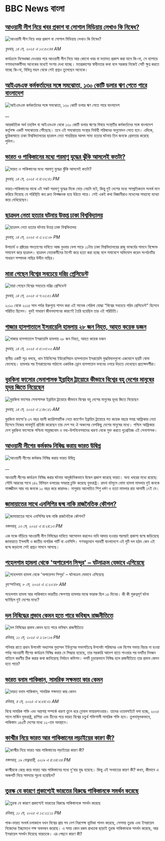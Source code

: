 # BBC News বাংলা## [আওয়ামী লীগ নিয়ে খবর প্রকাশ বা সোশাল মিডিয়ায় লেখাও কি নিষেধ?](https://www.bbc.com/bengali/articles/cyvm3epr2zmo?at_campaign=githubrss)![আওয়ামী লীগ নিয়ে খবর প্রকাশ বা সোশাল মিডিয়ায় লেখাও কি নিষেধ?](https://ichef.bbci.co.uk/ace/standard/240/cpsprodpb/0fd1/live/08bb6270-3015-11f0-8947-7d6241f9fce9.jpg)_বুধবার, ১৪ মে, ২০২৫ এ ১০:৫০:৪৪ AM_কার্যক্রমে নিষেধাজ্ঞা দেওয়ার পরে আওয়ামী লীগ নিয়ে আর কোনো খবর বা মতামত প্রকাশ করা যাবে কি-না, সে ব্যাপারে গণমাধ্যমকর্মীসহ অনেকের মধ্যেই সংশয় দেখা যাচ্ছে। মতপ্রকাশের স্বাধীনতার কথা বলে সরকার নিজেই সেটি ক্ষুণ্ন করতে যাচ্ছে কি-না, বিভিন্ন মহল থেকে সেই প্রশ্নও তুলেছেন অনেকে।## [আইএমএফ কর্মকর্তাদের সঙ্গে সমঝোতা, ১৩০ কোটি ডলার ঋণ পেতে পারে বাংলাদেশ](https://www.bbc.co.uk/bengali/live/cqxe8qyd8zdt?at_campaign=githubrss)![আইএমএফ কর্মকর্তাদের সঙ্গে সমঝোতা, ১৩০ কোটি ডলার ঋণ পেতে পারে বাংলাদেশ](https://ichef.bbci.co.uk/ace/standard/240/cpsprodpb/9835/live/b60f2d10-30e4-11f0-96c3-cf669419a2b0.jpg)__আন্তর্জাতিক অর্থ তহবিল বা আইএমএফ থেকে ১৩০ কোটি ডলার ঋণের বিষয়ে সংস্থাটির কর্মকর্তাদের সঙ্গে বাংলাদেশ কর্তৃপক্ষ একটি সমঝোতায় পৌঁছেছে। তবে এই সমঝোতায় সংস্থার নির্বাহী পরিষদের অনুমোদন পেতে হবে। এদিকে, ছুরিকাঘাতে ঢাকা বিশ্ববিদ্যালয়ের ছাত্রদল নেতা শাহরিয়ার আলম সাম্য হত্যার ঘটনায় তিন জনকে গ্রেফতার করেছে পুলিশ।## [ভারত ও পাকিস্তানের মধ্যে পরমাণু যুদ্ধের ঝুঁকি আসলেই কতটা?](https://www.bbc.com/bengali/articles/c2lkdrk84n1o?at_campaign=githubrss)![ভারত ও পাকিস্তানের মধ্যে পরমাণু যুদ্ধের ঝুঁকি আসলেই কতটা?](https://ichef.bbci.co.uk/ace/standard/240/cpsprodpb/a572/live/1928c140-309f-11f0-8947-7d6241f9fce9.jpg)_বুধবার, ১৪ মে, ২০২৫ এ ৪:৩২:৪১ PM_ভারত-পাকিস্তানের মাঝে এই সঙ্কট পরমাণু যুদ্ধের দিকে মোড় নেয়নি বটে, কিন্তু দুই দেশের মধ্যে সাম্প্রতিকতম সংঘর্ষ মনে করিয়ে দিয়েছে যে পরিস্থিতি কত দ্রুত বিপজ্জনক হয়ে উঠতে পারে।
সেই একই কথা বিজ্ঞানীরাও মডেলের সাহায্যে ব্যাখ্যা করে দেখিয়েছেন।## [ছাত্রদল নেতা হত্যার ঘটনায় উত্তপ্ত ঢাকা বিশ্ববিদ্যালয়](https://www.bbc.com/bengali/articles/c7v7e92090lo?at_campaign=githubrss)![ছাত্রদল নেতা হত্যার ঘটনায় উত্তপ্ত ঢাকা বিশ্ববিদ্যালয়](https://ichef.bbci.co.uk/ace/standard/240/cpsprodpb/b891/live/72092d60-30c5-11f0-96c3-cf669419a2b0.jpg)_বুধবার, ১৪ মে, ২০২৫ এ ২:২২:০৮ PM_উপাচার্য ও প্রক্টরের পদত্যাগের দাবিতে আজ বুধবার বেলা সাড়ে ১১টায় ঢাকা বিশ্ববিদ্যালয়ের রাজু ভাস্কর্যের সামনে বিক্ষোভ সমাবেশ করে ছাত্রদল। ছাত্রদল নেতাকর্মীদের টার্গেট করে হত্যা করা হচ্ছে বলে সমাবেশে অভিযোগ করেন সংগঠনটির সাধারণ সম্পাদক নাছির উদ্দীন নাছির।## [মারা গেছেন বিশ্বের সবচেয়ে দরিদ্র প্রেসিডেন্ট](https://www.bbc.com/bengali/articles/cn9jg8ed1q2o?at_campaign=githubrss)![মারা গেছেন বিশ্বের সবচেয়ে দরিদ্র প্রেসিডেন্ট](https://ichef.bbci.co.uk/ace/standard/240/cpsprodpb/b6f2/live/9dfa1760-3082-11f0-8947-7d6241f9fce9.jpg)_বুধবার, ১৪ মে, ২০২৫ এ ৭:০১:৫১ AM_২০১০ থেকে ২০১৫ সাল পর্যন্ত উরুগুয়ে শাসন করা এই সাবেক গেরিলা যোদ্ধা “বিশ্বের সবচেয়ে গরিব প্রেসিডেন্ট" হিসেবে পরিচিত ছিলেন। খুবই সাধারণ জীবনযাপনের কারণেই তৈরি হয়েছিল তার এই পরিচিতি।## [গাজার হাসপাতালে ইসরায়েলি হামলায় ২৮ জন নিহত, আহত কয়েক ডজন](https://www.bbc.com/bengali/articles/cvg5pv4zl79o?at_campaign=githubrss)![গাজার হাসপাতালে ইসরায়েলি হামলায় ২৮ জন নিহত, আহত কয়েক ডজন](https://ichef.bbci.co.uk/ace/standard/240/cpsprodpb/beee/live/baa170c0-3073-11f0-8947-7d6241f9fce9.jpg)_বুধবার, ১৪ মে, ২০২৫ এ ৫:০৩:০২ AM_স্থানীয় একটি সূত্র বলছে, খান ইউনিসের ইউরোপিয়ান হাসপাতাল ইসরায়েলি যুদ্ধবিমানগুলো একযোগে ছয়টি বোমা ফেলেছে। হামলার পর ইসরায়েলের পাঠানো একাধিক ড্রোন হাসপাতাল ভবনের ওপরে উড়তে দেখেছেন প্রত্যক্ষদর্শীরা।## [বুরকিনা ফাসোর সেনাশাসক ইব্রাহিম ট্রায়োরে কীভাবে বিশ্বের বহু দেশের মানুষের হৃদয় জিতে নিয়েছেন](https://www.bbc.com/bengali/articles/c20qe6wew0do?at_campaign=githubrss)![বুরকিনা ফাসোর সেনাশাসক ইব্রাহিম ট্রায়োরে কীভাবে বিশ্বের বহু দেশের মানুষের হৃদয় জিতে নিয়েছেন](https://ichef.bbci.co.uk/ace/standard/240/cpsprodpb/a813/live/40dbe580-2fe3-11f0-8f57-b7237f6a66e6.jpg)_বুধবার, ১৪ মে, ২০২৫ এ ১:৪৮:৫১ AM_বুরকিনা ফাসো'র ৩৭ বছর বয়সী ক্যারিশমাটিক নেতা ক্যাপ্টেন ইব্রাহিম ট্রায়োরে গত কয়েক বছরে সমগ্র আফ্রিকার নেতা হিসেবে নিজের ভাবমূর্তি প্রতিষ্ঠা করেছেন তার দেশ সহ ঐ অঞ্চলের বেশকিছু দেশের মানুষের মধ্যে। পশ্চিম আফ্রিকার দেশ বুরকিনা ফাসোকে পশ্চিমা সাম্রাজ্যবাদ ও নব্য-উপনিবেশবাদের ধারণা থেকে মুক্ত করতে দৃঢ়প্রতিজ্ঞ এই সেনাশাসক।## [আওয়ামী লীগের কর্মকাণ্ড নিষিদ্ধ করায় ভারত উদ্বিগ্ন](https://www.bbc.co.uk/bengali/live/cn8zg3l71jgt?at_campaign=githubrss)![আওয়ামী লীগের কর্মকাণ্ড নিষিদ্ধ করায় ভারত উদ্বিগ্ন](https://ichef.bbci.co.uk/ace/standard/240/cpsprodpb/1b98/live/3ca2ff50-2ffa-11f0-96c3-cf669419a2b0.jpg)__আওয়ামী লীগের কার্যক্রম নিষিদ্ধ করার ঘটনায় আনুষ্ঠানিকভাবে উদ্বেগ প্রকাশ করেছে ভারত। অন্য খবরের মধ্যে রয়েছে: সৌদি আরবের সাথে ১৪২ বিলিয়ন ডলারের সমরাস্ত্র চুক্তি করেছে যুক্তরাষ্ট্র। রমনা বটমূলে বোমা হামলা মামলায় দুই জনকে যাবজ্জীবন আর নয় জনকে ১০ বছর করে কারাদণ্ড। মাগুরায় আলোচিত শিশু ধর্ষণ ও হত্যা মামলার রায় আগামী ১৭ই মে।## [জামায়াতের সাথে এনসিপির দ্বন্দ্ব নাকি রাজনৈতিক কৌশল?](https://www.bbc.com/bengali/articles/clygv4zxe5zo?at_campaign=githubrss)![জামায়াতের সাথে এনসিপির দ্বন্দ্ব নাকি রাজনৈতিক কৌশল?](https://ichef.bbci.co.uk/ace/standard/240/cpsprodpb/25ac/live/d1881cd0-300a-11f0-96c3-cf669419a2b0.jpg)_মঙ্গলবার, ১৩ মে, ২০২৫ এ ৪:২৪:১৩ PM_এক মঞ্চে দাঁড়িয়ে আওয়ামী লীগ নিষিদ্ধের দাবিতে আন্দোলন করলেও দাবি আদায় হওয়ার পরপরই প্রকাশ্য দ্বন্দ্বে জড়িয়েছে জামায়াতে ইসলামী ও জাতীয় নাগরিক পার্টি বা এনসিপি। গণঅভ্যুত্থান পরবর্তী বাংলাদেশে এই দুটি দল হঠাৎ কেন এই দ্বন্দ্বে জড়ালো সেই প্রশ্নও সামনে আসছে।## [পহেলগাম হামলা থেকে 'অপারেশন সিন্দুর' – ঘটনাক্রম যেভাবে এগিয়েছে](https://www.bbc.com/bengali/articles/c62x2047z1go?at_campaign=githubrss)![পহেলগাম হামলা থেকে 'অপারেশন সিন্দুর' – ঘটনাক্রম যেভাবে এগিয়েছে](https://ichef.bbci.co.uk/ace/standard/240/cpsprodpb/32e4/live/40dcf420-2b47-11f0-b26b-ab62c890638b.jpg)_বৃহস্পতিবার, ৮ মে, ২০২৫ এ ২:২০:৫৮ AM_পহেলগাম হামলা আর পাকিস্তানে ভারতীয় ক্ষেপণাস্ত্র হামলার মাঝে ফারাক ছিল ১৫ দিনের। কী কী গুরুত্বপূর্ণ ঘটনা ঘটেছিল দুই দেশের মধ্যে?## [দল নিষিদ্ধের প্রভাব কেমন হতে পারে ভবিষ্যৎ রাজনীতিতে](https://www.bbc.com/bengali/articles/c8jg74m1ljeo?at_campaign=githubrss)![দল নিষিদ্ধের প্রভাব কেমন হতে পারে ভবিষ্যৎ রাজনীতিতে](https://ichef.bbci.co.uk/ace/standard/240/cpsprodpb/6b01/live/2f3fe910-2e59-11f0-b26b-ab62c890638b.jpg)_রবিবার, ১১ মে, ২০২৫ এ ১:২৮:১৬ PM_শনিবার রাতে প্রধান উপদেষ্টা অধ্যাপক মুহাম্মদ ইউনূসের সভাপতিত্বে উপদেষ্টা পরিষদের এক বিশেষ সভায় বিচার না হওয়া পর্যন্ত আওয়ামী লীগের কার্যক্রম নিষিদ্ধ করার যে সিদ্ধান্ত হয়েছে, তার সরকারি আদেশ হাতে পাওয়ার পর দলটির নিবন্ধন বাতিলে করণীয় ঠিক করার কথা জানিয়েছে নির্বাচন কমিশন। দলটি চূড়ান্তভাবে নিষিদ্ধ হলে রাজনীতিতে তার প্রভাব কেমন হতে পারে?## [ভারত বনাম পাকিস্তান, সামরিক সক্ষমতা কার কেমন ](https://www.bbc.com/bengali/articles/c62gm3y9dl1o?at_campaign=githubrss)![ভারত বনাম পাকিস্তান, সামরিক সক্ষমতা কার কেমন ](https://ichef.bbci.co.uk/ace/standard/240/cpsprodpb/b45e/live/e470bad0-268e-11f0-b26b-ab62c890638b.jpg)_রবিবার, ৪ মে, ২০২৫ এ ৯:৫৪:৩১ AM_বিশ্বে সামরিক শক্তি এবং অস্ত্রশস্ত্র সম্পর্কে ধারণা তুলে ধরে গ্লোবাল ফায়ারপাওয়ার। তাদের ওয়েবসাইটে বলা হচ্ছে, ২০২৫ সালে মার্কিন যুক্তরাষ্ট্র, রাশিয়া এবং চীনের পরে ভারত বিশ্বের চতুর্থ শক্তিশালী সামরিক শক্তি হবে। তুলনামূলকভাবে, পাকিস্তান ১৪৫টি দেশের মধ্যে ১২-তম অবস্থানে।## [কাশ্মীর নিয়ে ভারত আর পাকিস্তানের লড়াইয়ের কারণ কী?](https://www.bbc.com/bengali/news-47292738?at_campaign=githubrss)![কাশ্মীর নিয়ে ভারত আর পাকিস্তানের লড়াইয়ের কারণ কী?](https://ichef.bbci.co.uk/ace/standard/240/cpsprodpb/E2EA/production/_105709085__105648048_hi052329226.jpg)_মঙ্গলবার, ১৯ ফেব্রুয়ারী, ২০১৯ এ ৪:৩৪:৩৪ PM_কাশ্মীরকে কেন্দ্র করে ভারত আর পাকিস্তানের মধ্যে দু'বার যুদ্ধ হয়েছে। কিন্তু এই সংঘাতের কারণ কী? কখন, কীভাবে এ অঞ্চলটি নিয়ে সমস্যার সূচনা হয়েছিল?## [তুরস্ক যে কারণে প্রকাশ্যেই ভারতের বিরুদ্ধে পাকিস্তানকে সমর্থন করেছে](https://www.bbc.com/bengali/articles/cr584g05n0zo?at_campaign=githubrss)![তুরস্ক যে কারণে প্রকাশ্যেই ভারতের বিরুদ্ধে পাকিস্তানকে সমর্থন করেছে](https://ichef.bbci.co.uk/ace/standard/240/cpsprodpb/c1ab/live/967db670-2e5e-11f0-a3dc-77d2fca8f7a5.jpg)_রবিবার, ১১ মে, ২০২৫ এ ১২:২১:১১ PM_পাক-ভারত সংঘর্ষ চলাকালে যখন বিশ্বের প্রায় সব দেশ নিরপেক্ষ ভূমিকা পালন করেছে, সেসময় তুরস্ক এবং ইসরায়েল নিজেদের ইচ্ছামতন পক্ষ অবলম্বন করেছে। এ সময় কোন রকম রাখঢাক ছাড়াই তুরস্ক পাকিস্তানকে সমর্থন করেছে, আর ইসরায়েল সমর্থন দিয়েছে ভারতকে। এর পেছনে কারণ কী?